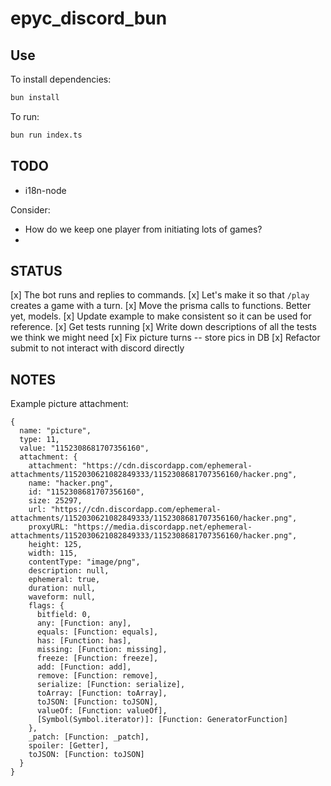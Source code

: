 # epyc_discord_bun

## Use

To install dependencies:

```bash
bun install
```

To run:

```bash
bun run index.ts
```

## TODO

* i18n-node

Consider:

* How do we keep one player from initiating lots of games?
* 



## STATUS

[x] The bot runs and replies to commands.
[x] Let's make it so that `/play` creates a game with a turn.
[x] Move the prisma calls to functions. Better yet, models.
[x] Update example to make consistent so it can be used for reference.
[x] Get tests running
[x] Write down descriptions of all the tests we think we might need
[x] Fix picture turns -- store pics in DB
[x] Refactor submit to not interact with discord directly


## NOTES

Example picture attachment:
```
{
  name: "picture",
  type: 11,
  value: "1152308681707356160",
  attachment: {
    attachment: "https://cdn.discordapp.com/ephemeral-attachments/1152030621082849333/1152308681707356160/hacker.png",
    name: "hacker.png",
    id: "1152308681707356160",
    size: 25297,
    url: "https://cdn.discordapp.com/ephemeral-attachments/1152030621082849333/1152308681707356160/hacker.png",
    proxyURL: "https://media.discordapp.net/ephemeral-attachments/1152030621082849333/1152308681707356160/hacker.png",
    height: 125,
    width: 115,
    contentType: "image/png",
    description: null,
    ephemeral: true,
    duration: null,
    waveform: null,
    flags: {
      bitfield: 0,
      any: [Function: any],
      equals: [Function: equals],
      has: [Function: has],
      missing: [Function: missing],
      freeze: [Function: freeze],
      add: [Function: add],
      remove: [Function: remove],
      serialize: [Function: serialize],
      toArray: [Function: toArray],
      toJSON: [Function: toJSON],
      valueOf: [Function: valueOf],
      [Symbol(Symbol.iterator)]: [Function: GeneratorFunction]
    },
    _patch: [Function: _patch],
    spoiler: [Getter],
    toJSON: [Function: toJSON]
  }
}
```